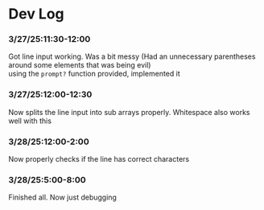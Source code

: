 # Dev Log

### 3/27/25:11:30-12:00  
Got line input working. Was a bit messy (Had an unnecessary parentheses around some elements that was being evil)  
using the `prompt?` function provided, implemented it  

### 3/27/25:12:00-12:30  
Now splits the line input into sub arrays properly. Whitespace also works well with this  

### 3/28/25:12:00-2:00  
Now properly checks if the line has correct characters  

### 3/28/25:5:00-8:00
Finished all. Now just debugging
